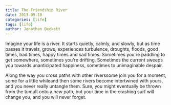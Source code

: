 ```yaml
---
title: The Friendship River
date: 2013-09-10
categories: [life]
tags: [life]
author: Jonathan Beckett
---
```


Imagine your life is a river. It starts quietly, calmly, and slowly, but as time passes it travels, grows, experiences turbulence, droughts, floods, good times, bad times, happy times and sad times. Sometimes you're paddling to get somewhere, sometimes you're drifting. Sometimes the current sweeps you towards unanticipated happiness, sometimes to unimaginable despair.

Along the way you cross paths with other riverssome join you for a moment, some for a little whileand then some rivers become intertwined with yours, and you never really untangle them. Sure, you might eventually be thrown from the tumult onto a new path, but your time in the crashing surf will change you, and you will never forget.